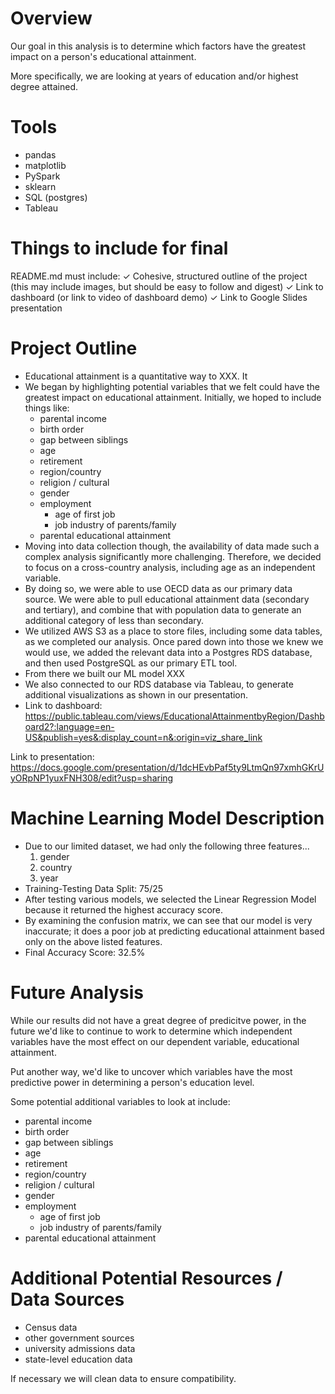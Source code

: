 # Overview
Our goal in this analysis is to determine which factors have the greatest impact on a person's educational attainment.

More specifically, we are looking at years of education and/or highest degree attained.


# Tools

- pandas
- matplotlib
- PySpark
- sklearn
- SQL (postgres)
- Tableau



# Things to include for final
README.md must include:
✓ Cohesive, structured outline of the project (this may include images, but should be easy to follow and digest)
✓ Link to dashboard (or link to video of dashboard demo)
✓ Link to Google Slides presentation



# Project Outline

- Educational attainment is a quantitative way to XXX. It 
- We began by highlighting potential variables that we felt could have the greatest impact on educational attainment. Initially, we hoped to include things like:
	- parental income
	- birth order
	- gap between siblings
	- age
	- retirement
	- region/country
	- religion / cultural
	- gender
	- employment
		- age of first job
		- job industry of parents/family
	- parental educational attainment
- Moving into data collection though, the availability of data made such a complex analysis significantly more challenging. Therefore, we decided to focus on a cross-country analysis, including age as an independent variable.
- By doing so, we were able to use OECD data as our primary data source. We were able to pull educational attainment data (secondary and tertiary), and combine that with population data to generate an additional category of less than secondary.
- We utilized AWS S3 as a place to store files, including some data tables, as we completed our analysis. Once pared down into those we knew we would use, we added the relevant data into a Postgres RDS database, and then used PostgreSQL as our primary ETL tool.
- From there we built our ML model XXX
- We also connected to our RDS database via Tableau, to generate additional visualizations as shown in our presentation.
- Link to dashboard: https://public.tableau.com/views/EducationalAttainmentbyRegion/Dashboard2?:language=en-US&publish=yes&:display_count=n&:origin=viz_share_link


Link to presentation: https://docs.google.com/presentation/d/1dcHEvbPaf5ty9LtmQn97xmhGKrUyORpNP1yuxFNH308/edit?usp=sharing

# Machine Learning Model Description
- Due to our limited dataset, we had only the following three features...
	1. gender
	2. country
	3. year
- Training-Testing Data Split: 75/25
- After testing various models, we selected the Linear Regression Model because it returned the highest accuracy score.
- By examining the confusion matrix, we can see that our model is very inaccurate; it does a poor job at predicting educational attainment based only on the above listed features.
- Final Accuracy Score: 32.5%

# Future Analysis
While our results did not have a great degree of predicitve power, in the future we'd like to continue to work to determine which independent variables have the most effect on our dependent variable, educational attainment.

Put another way, we'd like to uncover which variables have the most predictive power in determining a person's education level.

Some potential additional variables to look at include:

- parental income
- birth order
- gap between siblings
- age
- retirement
- region/country
- religion / cultural
- gender
- employment
	- age of first job
	- job industry of parents/family
- parental educational attainment

# Additional Potential Resources / Data Sources

- Census data
- other government sources
- university admissions data
- state-level education data

If necessary we will clean data to ensure compatibility.

